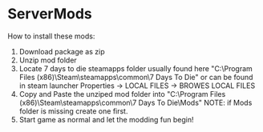 # ServerMods

How to install these mods:
1. Download package as zip
2. Unzip mod folder
3. Locate 7 days to die steamapps folder usually found here "C:\Program Files (x86)\Steam\steamapps\common\7 Days To Die\" or can be found in steam launcher Properties -> LOCAL FILES -> BROWES LOCAL FILES
4. Copy and Paste the unziped mod folder into "C:\Program Files (x86)\Steam\steamapps\common\7 Days To Die\Mods" NOTE: if Mods folder is missing create one first.
5. Start game as normal and let the modding fun begin!
